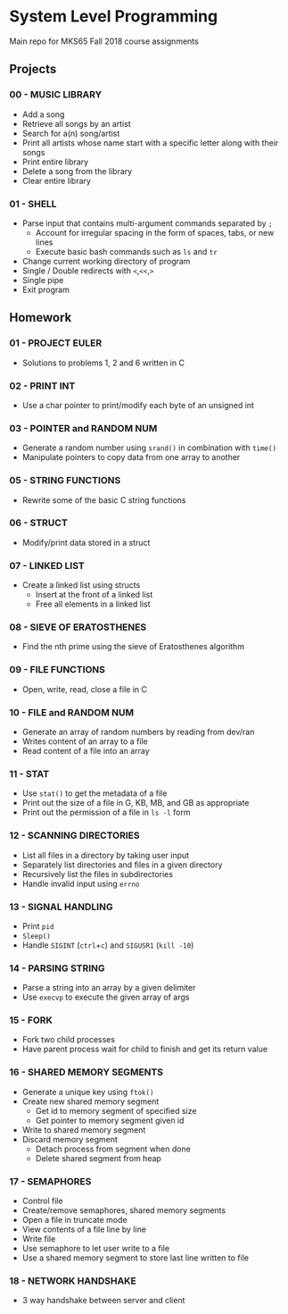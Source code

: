 # System Level Programming
Main repo for MKS65 Fall 2018 course assignments
## Projects
### 00 - MUSIC LIBRARY
* Add a song
* Retrieve all songs by an artist
* Search for a(n) song/artist
* Print all artists whose name start with a specific letter along with their songs
* Print entire library
* Delete a song from the library
* Clear entire library
### 01 - SHELL
* Parse input that contains multi-argument commands separated by `;`
  * Account for irregular spacing in the form of spaces, tabs, or new lines
  * Execute basic bash commands such as `ls` and `tr`
* Change current working directory of program
* Single / Double redirects with `<`,`<<`,`>`
* Single pipe
* Exit program
## Homework
### 01 - PROJECT EULER
* Solutions to problems 1, 2 and 6 written in C
### 02 - PRINT INT
* Use a char pointer to print/modify each byte of an unsigned int
### 03 - POINTER and RANDOM NUM
* Generate a random number using `srand()` in combination with `time()`
* Manipulate pointers to copy data from one array to another
### 05 - STRING FUNCTIONS
* Rewrite some of the basic C string functions
### 06 - STRUCT
* Modify/print data stored in a struct
### 07 - LINKED LIST
* Create a linked list using structs
  * Insert at the front of a linked list
  * Free all elements in a linked list
### 08 - SIEVE OF ERATOSTHENES
* Find the nth prime using the sieve of Eratosthenes algorithm
### 09 - FILE FUNCTIONS
* Open, write, read, close a file in C
### 10 - FILE and RANDOM NUM
* Generate an array of random numbers by reading from dev/ran
* Writes content of an array to a file
* Read content of a file into an array
### 11 - STAT
* Use `stat()` to get the metadata of a file
* Print out the size of a file in G, KB, MB, and GB as appropriate
* Print out the permission of a file in `ls -l` form
### 12 - SCANNING DIRECTORIES
* List all files in a directory by taking user input
* Separately list directories and files in a given directory
* Recursively list the files in subdirectories
* Handle invalid input using `errno`
### 13 - SIGNAL HANDLING
* Print `pid`
* `Sleep()`
* Handle `SIGINT` (`ctrl`+`c`) and `SIGUSR1` (`kill -10`)
### 14 - PARSING STRING
* Parse a string into an array by a given delimiter
* Use `execvp` to execute the given array of args
### 15 - FORK
* Fork two child processes
* Have parent process wait for child to finish and get its return value
### 16 - SHARED MEMORY SEGMENTS
* Generate a unique key using `ftok()`
* Create new shared memory segment
  * Get id to memory segment of specified size
  * Get pointer to memory segment given id
* Write to shared memory segment
* Discard memory segment
  * Detach process from segment when done
  * Delete shared segment from heap
### 17 - SEMAPHORES
* Control file
 * Create/remove semaphores, shared memory segments
 * Open a file in truncate mode
 * View contents of a file line by line
* Write file
 * Use semaphore to let user write to a file
 * Use a shared memory segment to store last line written to file
### 18 - NETWORK HANDSHAKE
* 3 way handshake between server and client
